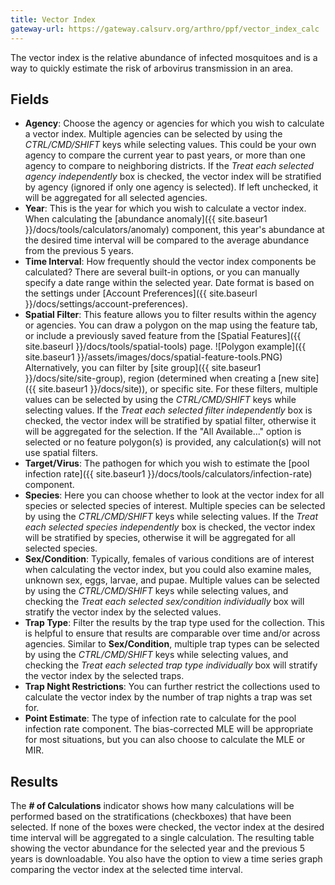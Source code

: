 ```yaml
---
title: Vector Index
gateway-url: https://gateway.calsurv.org/arthro/ppf/vector_index_calc
---
```

The vector index is the relative abundance of infected mosquitoes and is a way to quickly estimate the risk of arbovirus transmission in an area.

## Fields
* **Agency**: Choose the agency or agencies for which you wish to calculate a vector index. Multiple agencies can be selected by using the *CTRL/CMD/SHIFT* keys while selecting values. This could be your own agency to compare the current year to past years, or more than one agency to compare to neighboring districts. If the *Treat each selected agency independently* box is checked, the vector index will be stratified by agency (ignored if only one agency is selected). If left unchecked, it will be aggregated for all selected agencies.
* **Year**: This is the year for which you wish to calculate a vector index. When calculating the [abundance anomaly]({{ site.baseur1 }}/docs/tools/calculators/anomaly) component, this year's abundance at the desired time interval will be compared to the average abundance from the previous 5 years.
* **Time Interval**: How frequently should the vector index components be calculated? There are several built-in options, or you can manually specify a date range within the selected year. Date format is based on the settings under [Account Preferences]({{ site.baseurl }}/docs/settings/account-preferences).
* **Spatial Filter**: This feature allows you to filter results within the agency or agencies. You can draw a polygon on the map using the feature tab, or include a previously saved feature from the [Spatial Features]({{ site.baseurl }}/docs/tools/spatial-tools) page. ![Polygon example]({{ site.baseur1 }}/assets/images/docs/spatial-feature-tools.PNG) Alternatively, you can filter by [site group]({{ site.baseur1 }}/docs/site/site-group), region (determined when creating a [new site]({{ site.baseur1 }}/docs/site)), or specific site. For these filters, multiple values can be selected by using the *CTRL/CMD/SHIFT* keys while selecting values. If the *Treat each selected filter independently* box is checked, the vector index will be stratified by spatial filter, otherwise it will be aggregated for the selection. If the "All Available..." option is selected or no feature polygon(s) is provided, any calculation(s) will not use spatial filters.
* **Target/Virus**: The pathogen for which you wish to estimate the [pool infection rate]({{ site.baseur1 }}/docs/tools/calculators/infection-rate) component.
* **Species**: Here you can choose whether to look at the vector index for all species or selected species of interest. Multiple species can be selected by using the *CTRL/CMD/SHIFT* keys while selecting values. If the *Treat each selected species independently* box is checked, the vector index will be stratified by species, otherwise it will be aggregated for all selected species.
* **Sex/Condition**: Typically, females of various conditions are of interest when calculating the vector index, but you could also examine males, unknown sex, eggs, larvae, and pupae. Multiple values can be selected by using the *CTRL/CMD/SHIFT* keys while selecting values, and checking the *Treat each selected sex/condition individually* box will stratify the vector index by the selected values.
* **Trap Type**: Filter the results by the trap type used for the collection. This is helpful to ensure that results are comparable over time and/or across agencies. Similar to **Sex/Condition**, multiple trap types can be selected by using the *CTRL/CMD/SHIFT* keys while selecting values, and checking the *Treat each selected trap type individually* box will stratify the vector index by the selected traps.
* **Trap Night Restrictions**: You can further restrict the collections used to calculate the vector index by the number of trap nights a trap was set for.
* **Point Estimate**: The type of infection rate to calculate for the pool infection rate component. The bias-corrected MLE will be appropriate for most situations, but you can also choose to calculate the MLE or MIR.

## Results
The **# of Calculations** indicator shows how many calculations will be performed based on the stratifications (checkboxes) that have been selected. If none of the boxes were checked, the vector index at the desired time interval will be aggregated to a single calculation. The resulting table showing the vector abundance for the selected year and the previous 5 years is downloadable. You also have the option to view a time series graph comparing the vector index at the selected time interval.
